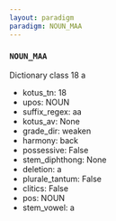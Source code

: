 ```yaml
---
layout: paradigm
paradigm: NOUN_MAA
---
```

### ` NOUN_MAA `

Dictionary class 18 a
* kotus_tn: 18
* upos: NOUN
* suffix_regex: aa
* kotus_av: None
* grade_dir: weaken
* harmony: back
* possessive: False
* stem_diphthong: None
* deletion: a
* plurale_tantum: False
* clitics: False
* pos: NOUN
* stem_vowel: a
